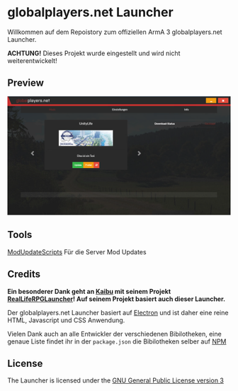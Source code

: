 # globalplayers.net Launcher

Willkommen auf dem Repoistory zum offiziellen ArmA 3 globalplayers.net Launcher.

**ACHTUNG!** Dieses Projekt wurde eingestellt und wird nicht weiterentwickelt!

## Preview

![Preview1](resources/img/github/prev1.jpg)

## Tools
[ModUpdateScripts](https://github.com/lukas-fichtner/ModUpdateScripts)
Für die Server Mod Updates

## Credits

**Ein besonderer Dank geht an [Kaibu](https://github.com/kaibu) mit seinem Projekt [RealLifeRPGLauncher](https://github.com/A3ReallifeRPG/RealLifeRPGLauncher)! Auf seinem Projekt basiert auch dieser Launcher.**

Der globalplayers.net Launcher basiert auf [Electron](http://electron.atom.io/) und ist daher eine reine HTML, Javascript und CSS Anwendung.

Vielen Dank auch an alle Entwickler der verschiedenen Bibilotheken, eine genaue Liste findet ihr in der `package.json` die Bibilotheken selber auf [NPM](https://www.npmjs.com/)

## License

The Launcher is licensed under the [GNU General Public License version 3](https://opensource.org/licenses/GPL-3.0)